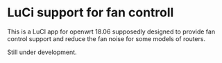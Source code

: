 # LuCi support for fan controll

This is a LuCI app for openwrt 18.06 supposedly designed to provide fan control support and reduce the fan noise for some models of routers. 

Still under development.

